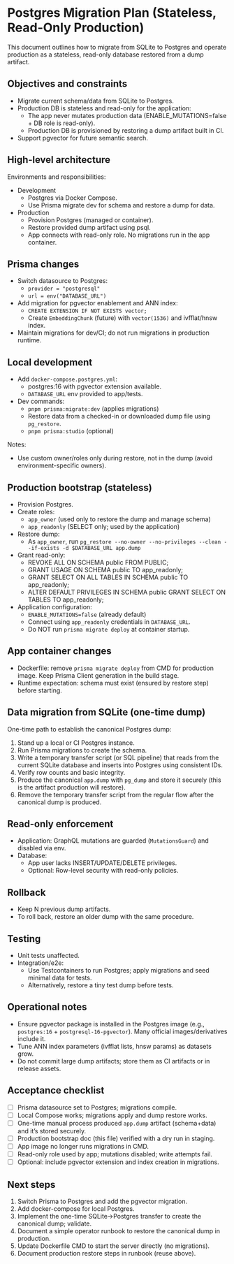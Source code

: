 # Postgres Migration Plan (Stateless, Read-Only Production)

This document outlines how to migrate from SQLite to Postgres and operate production as a stateless, read-only database restored from a dump artifact.

## Objectives and constraints

- Migrate current schema/data from SQLite to Postgres.
- Production DB is stateless and read-only for the application:
  - The app never mutates production data (ENABLE_MUTATIONS=false + DB role is read-only).
  - Production DB is provisioned by restoring a dump artifact built in CI.
- Support pgvector for future semantic search.

## High-level architecture

Environments and responsibilities:

- Development
  - Postgres via Docker Compose.
  - Use Prisma migrate dev for schema and restore a dump for data.
- Production
  - Provision Postgres (managed or container).
  - Restore provided dump artifact using psql.
  - App connects with read-only role. No migrations run in the app container.

## Prisma changes

- Switch datasource to Postgres:
  - `provider = "postgresql"`
  - `url = env("DATABASE_URL")`
- Add migration for pgvector enablement and ANN index:
  - `CREATE EXTENSION IF NOT EXISTS vector;`
  - Create `EmbeddingChunk` (future) with `vector(1536)` and ivfflat/hnsw index.
- Maintain migrations for dev/CI; do not run migrations in production runtime.

## Local development

- Add `docker-compose.postgres.yml`:
  - postgres:16 with pgvector extension available.
  - `DATABASE_URL` env provided to app/tests.
- Dev commands:
  - `pnpm prisma:migrate:dev` (applies migrations)
  - Restore data from a checked-in or downloaded dump file using `pg_restore`.
  - `pnpm prisma:studio` (optional)

Notes:

- Use custom owner/roles only during restore, not in the dump (avoid environment-specific owners).

## Production bootstrap (stateless)

- Provision Postgres.
- Create roles:
  - `app_owner` (used only to restore the dump and manage schema)
  - `app_readonly` (SELECT only; used by the application)
- Restore dump:
  - As `app_owner`, run `pg_restore --no-owner --no-privileges --clean --if-exists -d $DATABASE_URL app.dump`
- Grant read-only:
  - REVOKE ALL ON SCHEMA public FROM PUBLIC;
  - GRANT USAGE ON SCHEMA public TO app_readonly;
  - GRANT SELECT ON ALL TABLES IN SCHEMA public TO app_readonly;
  - ALTER DEFAULT PRIVILEGES IN SCHEMA public GRANT SELECT ON TABLES TO app_readonly;
- Application configuration:
  - `ENABLE_MUTATIONS=false` (already default)
  - Connect using `app_readonly` credentials in `DATABASE_URL`.
  - Do NOT run `prisma migrate deploy` at container startup.

## App container changes

- Dockerfile: remove `prisma migrate deploy` from CMD for production image. Keep Prisma Client generation in the build stage.
- Runtime expectation: schema must exist (ensured by restore step) before starting.

## Data migration from SQLite (one-time dump)

One-time path to establish the canonical Postgres dump:

1. Stand up a local or CI Postgres instance.
2. Run Prisma migrations to create the schema.
3. Write a temporary transfer script (or SQL pipeline) that reads from the current SQLite database and inserts into Postgres using consistent IDs.
4. Verify row counts and basic integrity.
5. Produce the canonical `app.dump` with `pg_dump` and store it securely (this is the artifact production will restore).
6. Remove the temporary transfer script from the regular flow after the canonical dump is produced.

## Read-only enforcement

- Application: GraphQL mutations are guarded (`MutationsGuard`) and disabled via env.
- Database:
  - App user lacks INSERT/UPDATE/DELETE privileges.
  - Optional: Row-level security with read-only policies.

## Rollback

- Keep N previous dump artifacts.
- To roll back, restore an older dump with the same procedure.

## Testing

- Unit tests unaffected.
- Integration/e2e:
  - Use Testcontainers to run Postgres; apply migrations and seed minimal data for tests.
  - Alternatively, restore a tiny test dump before tests.

## Operational notes

- Ensure pgvector package is installed in the Postgres image (e.g., `postgres:16` + `postgresql-16-pgvector`). Many official images/derivatives include it.
- Tune ANN index parameters (ivfflat lists, hnsw params) as datasets grow.
- Do not commit large dump artifacts; store them as CI artifacts or in release assets.

## Acceptance checklist

- [ ] Prisma datasource set to Postgres; migrations compile.
- [ ] Local Compose works; migrations apply and dump restore works.
- [ ] One-time manual process produced `app.dump` artifact (schema+data) and it’s stored securely.
- [ ] Production bootstrap doc (this file) verified with a dry run in staging.
- [ ] App image no longer runs migrations in CMD.
- [ ] Read-only role used by app; mutations disabled; write attempts fail.
- [ ] Optional: include pgvector extension and index creation in migrations.

## Next steps

1. Switch Prisma to Postgres and add the pgvector migration.
2. Add docker-compose for local Postgres.
3. Implement the one-time SQLite→Postgres transfer to create the canonical dump; validate.
4. Document a simple operator runbook to restore the canonical dump in production.
5. Update Dockerfile CMD to start the server directly (no migrations).
6. Document production restore steps in runbook (reuse above).
